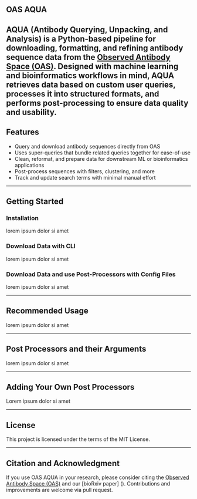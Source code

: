 ## OAS AQUA
**AQUA** (Antibody Querying, Unpacking, and Analysis) is a Python-based pipeline for downloading, formatting, and refining antibody sequence data from the [Observed Antibody Space (OAS)](https://opig.stats.ox.ac.uk/webapps/oas/). Designed with machine learning and bioinformatics workflows in mind, AQUA retrieves data based on custom user queries, processes it into structured formats, and performs post-processing to ensure data quality and usability.
---

## Features

-  Query and download antibody sequences directly from OAS
-  Uses super-queries that bundle related queries together for ease-of-use
-  Clean, reformat, and prepare data for downstream ML or bioinformatics applications
-  Post-process sequences with filters, clustering, and more
-  Track and update search terms with minimal manual effort

---

## Getting Started
### Installation
lorem ipsum dolor si amet
### Download Data with CLI
lorem ipsum dolor si amet
### Download Data and use Post-Processors with Config Files
lorem ipsum dolor si amet

---

## Recommended Usage

lorem ipsum dolor si amet

---

## Post Processors and their Arguments
lorem ipsum dolor si amet

---

## Adding Your Own Post Processors

Lorem ipsum dolor si amet

---

## License

This project is licensed under the terms of the MIT License.

---

## Citation and Acknowledgment

If you use OAS AQUA in your research, please consider citing the [Observed Antibody Space (OAS)](https://opig.stats.ox.ac.uk/webapps/oas/) and our [bioRxiv paper] (). Contributions and improvements are welcome via pull request.